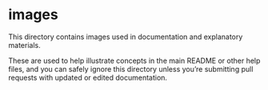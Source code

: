 # images

This directory contains images used in documentation and explanatory materials.

These are used to help illustrate concepts in the main README or other help files, and you can safely ignore this directory unless you’re submitting pull requests with updated or edited documentation.